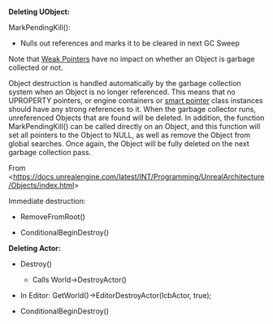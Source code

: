 **Deleting UObject:**

MarkPendingKill():

- Nulls out references and marks it to be cleared in next GC Sweep

Note that [Weak Pointers](https://docs.unrealengine.com/latest/INT/Programming/UnrealArchitecture/SmartPointerLibrary/WeakPointer/index.html) have no impact on whether an Object is garbage collected or not.

Object destruction is handled automatically by the garbage collection system when an Object is no longer referenced. This means that no UPROPERTY pointers, or engine containers or [smart pointer](https://docs.unrealengine.com/latest/INT/Programming/UnrealArchitecture/SmartPointerLibrary/index.html) class instances should have any strong references to it. When the garbage collector runs, unreferenced Objects that are found will be deleted. In addition, the function MarkPendingKill() can be called directly on an Object, and this function will set all pointers to the Object to NULL, as well as remove the Object from global searches. Once again, the Object will be fully deleted on the next garbage collection pass.

From <<https://docs.unrealengine.com/latest/INT/Programming/UnrealArchitecture/Objects/index.html>>

Immediate destruction:

- RemoveFromRoot()

- ConditionalBeginDestroy()

**Deleting Actor:**

- Destroy()

  - Calls World-&gt;DestroyActor()

- In Editor: GetWorld()-&gt;EditorDestroyActor(lcbActor, true);

- ConditionalBeginDestroy()
